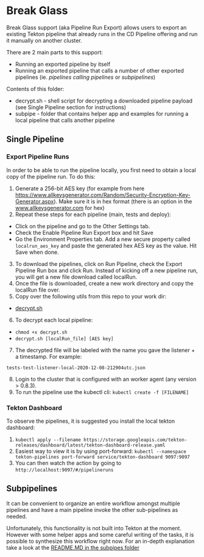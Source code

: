 # Break Glass 

Break Glass support (aka Pipeline Run Export) allows users to export an existing Tekton pipeline that already runs in the CD Pipeline offering and run it manually on another cluster. 

There are 2 main parts to this support:
* Running an exported pipeline by itself
* Running an exported pipeline that calls a number of other exported pipelines (ie. *pipelines calling pipelines* or *subpipelines*)

Contents of this folder:
* decrypt.sh -  shell script for decrypting a downloaded pipeline payload (see Single Pipeline section for instructions)
* subpipe - folder that contains helper app and examples for running a local pipeline that calls another pipeline

## Single Pipeline


### Export Pipeline Runs

In order to be able to run the pipeline locally, you first need to obtain a local copy of the pipeline run. To do this:

1. Generate a 256-bit AES key (for example from here https://www.allkeysgenerator.com/Random/Security-Encryption-Key-Generator.aspx). Make sure it is in hex format (there is an option in the www.allkeysgenerator.com for hex)
2. Repeat these steps for each pipeline (main, tests and deploy):
  * Click on the pipeline and go to the Other Settings tab.
  * Check the Enable Pipeline Run Export box and hit Save
  * Go the Environment Properties tab. Add a new secure property called `localrun_aes_key` and paste the generated hex AES key as the value. Hit Save when done.
3. To download the pipelines, click on Run Pipeline, check the Export Pipeline Run box and click Run. Instead of kicking off a new pipeline run, you will get a new file download called localRun. 
4. Once the file is downloaded, create a new work directory and copy the localRun file over.
5. Copy over the following utils from this repo to your work dir:
  * [decrypt.sh](https://github.ibm.com/org-ids/cd-pipeline-kubernetes/blob/master/breakglass/decrypt.sh)
6. To decrypt each local pipeline:
  * `chmod +x decrypt.sh`
  * `decrypt.sh [localRun_file] [AES key]`
7. The decrypted file will be labeled with the name you gave the listener + a timestamp. For example:
```
tests-test-listener-local-2020-12-08-212904utc.json
```
8. Login to the cluster that is configured with an worker agent (any version > 0.8.3).
9. To run the pipeline use the kubectl cli: `kubectl create -f [FILENAME]`

### Tekton Dashboard


To observe the pipelines, it is suggested you install the local tekton dashboard:

1. `kubectl apply --filename https://storage.googleapis.com/tekton-releases/dashboard/latest/tekton-dashboard-release.yaml`
2. Easiest way to view it is by using port-forward: `kubectl --namespace tekton-pipelines port-forward service/tekton-dashboard 9097:9097`
3. You can then watch the action by going to `http://localhost:9097/#/pipelineruns`


## Subpipelines

It can be convenient to organize an entire workflow amongst multiple pipelines and have a main pipeline invoke the other sub-pipelines as needed.

Unfortunately, this functionality is not built into Tekton at the moment. However with some helper apps and some careful writing of the tasks, it is possible to synthesize this workflow right now. For an in-depth explanation take a look at the [README.MD in the subpipes folder](https://github.ibm.com/org-ids/cd-pipeline-kubernetes/blob/master/breakglass/subpipe/README.md)
